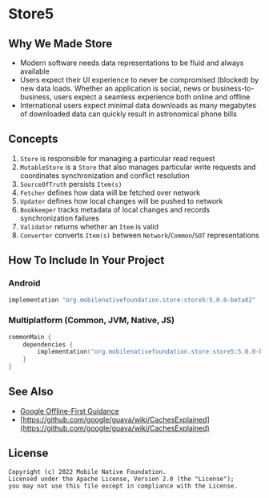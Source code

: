 # Store5

## Why We Made Store

- Modern software needs data representations to be fluid and always available
- Users expect their UI experience to never be compromised (blocked) by new data loads. Whether an
  application is social, news or business-to-business, users expect a seamless experience both
  online and offline
- International users expect minimal data downloads as many megabytes of downloaded data can quickly
  result in astronomical phone bills

## Concepts

1. `Store` is responsible for managing a particular read request
2. `MutableStore` is a `Store` that also manages particular write requests and coordinates
   synchronization and conflict resolution
3. `SourceOfTruth` persists `Item(s)`
4. `Fetcher` defines how data will be fetched over network
5. `Updater` defines how local changes will be pushed to network
6. `Bookkeeper` tracks metadata of local changes and records synchronization failures
7. `Validator` returns whether an `Item` is valid
8. `Converter` converts `Item(s)` between `Network`/`Common`/`SOT` representations

## How To Include In Your Project

### Android

```groovy
implementation "org.mobilenativefoundation.store:store5:5.0.0-beta02"
```

### Multiplatform (Common, JVM, Native, JS)

```kotlin
commonMain {
    dependencies {
        implementation("org.mobilenativefoundation.store:store5:5.0.0-beta02")
    }
}
```

## See Also

- [Google Offline-First Guidance](https://developer.android.com/topic/architecture/data-layer/offline-first)
- [https://github.com/google/guava/wiki/CachesExplained](https://github.com/google/guava/wiki/CachesExplained)

## License

```text
Copyright (c) 2022 Mobile Native Foundation.
Licensed under the Apache License, Version 2.0 (the "License");
you may not use this file except in compliance with the License.
```
